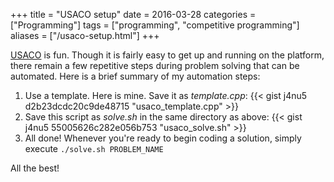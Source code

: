 +++
title = "USACO setup"
date = 2016-03-28
categories = ["Programming"]
tags = ["programming", "competitive programming"]
aliases = ["/usaco-setup.html"]
+++

[USACO](http://www.usaco.org/) is fun. Though it is fairly easy to get up
and running on the platform, there remain a few repetitive steps during
problem solving that can be automated. Here is a brief summary of my
automation steps:

1.  Use a template. Here is mine. Save it as *template.cpp*:
    {{< gist j4nu5 d2b23dcdc20c9de48715 "usaco_template.cpp" >}}
2.  Save this script as *solve.sh* in the same directory as above:
    {{< gist j4nu5 55005626c282e056b753 "usaco_solve.sh" >}}
3.  All done!
    Whenever you're ready to begin coding a solution, simply execute
    `./solve.sh PROBLEM_NAME`

All the best!

